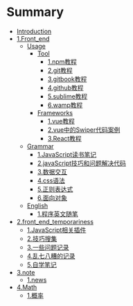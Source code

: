 # Summary

* [Introduction](README.md)
* [1.Front_end]()
    * [Usage]() 
        * [Tool]()   
            * [1.npm教程](Front_end/Usage/Tool/npmUsage.md)
            * [2.git教程](Front_end/Usage/Tool/gitUsage.md)
            * [3.gitbook教程](Front_end/Usage/Tool/gitbookUsage.md)
            * [4.github教程](Front_end/Usage/Tool/github.md)
            * [5.sublime教程](Front_end/Usage/Tool/sublimeUsage.md)
            * [6.wamp教程](Front_end/Usage/Tool/wampUsage.md)
        * [Frameworks]()
            * [1.vue教程](Front_end/Usage/Frameworks/vue.md)
            * [2.vue中的Swiper代码案例](Front_end/Usage/Frameworks/useSwiperInVUE.md)
            * [3.React教程](Front_end/Usage/Frameworks/React.md)
    * [Grammar]()
        * [1.JavaScript读书笔记](Front_end/Grammar/JavaScript_BOOK.md)
        * [2.javaScript技巧和问题解决代码](Front_end/Grammar/javaScript技巧和问题解决代码.md)
        * [3.数据交互](Front_end/Grammar/数据交互.md)
        * [4.css语法](Front_end/Grammar/css.md)
        * [5.正则表达式](Front_end/Grammar/正则表达式.md)
        * [6.面向对象](Front_end/Grammar/OO.md)
    * [English]()
        * [1.程序英文随笔](Front_end/English/Sentence.md)
* [2.front_end_temporariness]()
    * [1.JavaScript相关插件](front_end_temporariness/JavaScript插件相关.md)
    * [2.技巧搜集](front_end_temporariness/一些技巧搜集.md)
    * [3.一些问题记录](front_end_temporariness/question.md)
    * [4.乱七八糟的记录](front_end_temporariness/乱七八糟的记录.md)
    * [5.自学笔记](front_end_temporariness/自学笔记.md)
* [3.note]()
    * [1.news](note/news.md)
* [4.Math]()
    * [1.概率](Math/概率学.md)

    


